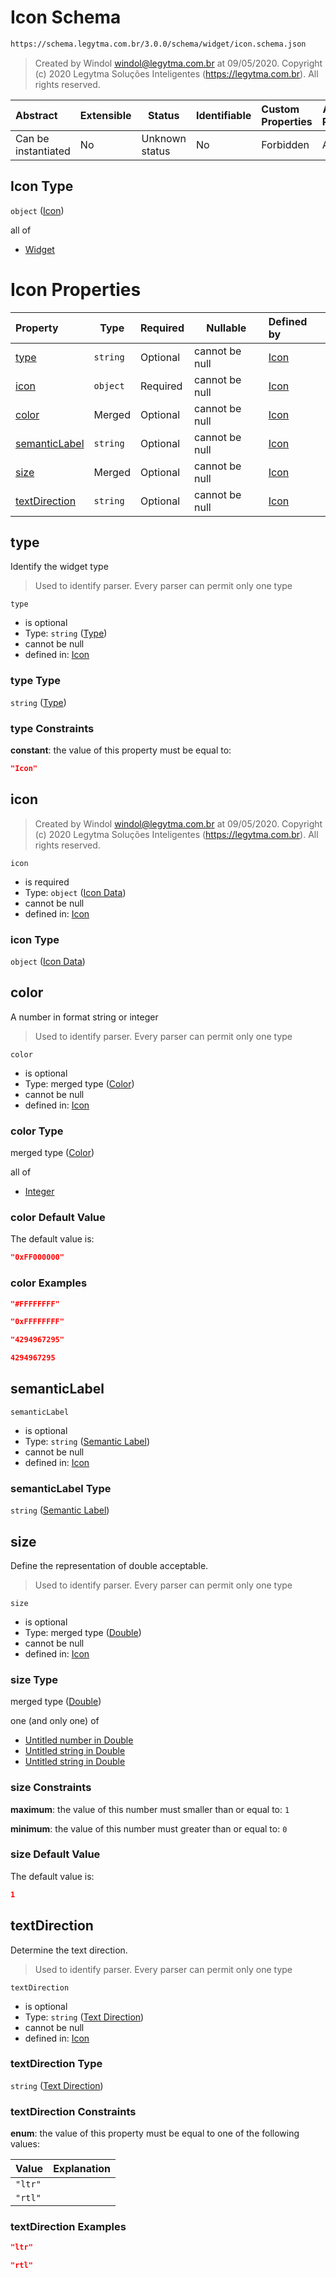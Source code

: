 # Icon Schema

```txt
https://schema.legytma.com.br/3.0.0/schema/widget/icon.schema.json
```




> Created by Windol [windol@legytma.com.br](mailto:windol@legytma.com.br) at 09/05/2020.
> Copyright (c) 2020 Legytma Soluções Inteligentes (<https://legytma.com.br>). All rights reserved.
>

| Abstract            | Extensible | Status         | Identifiable | Custom Properties | Additional Properties | Access Restrictions | Defined In                                                                   |
| :------------------ | ---------- | -------------- | ------------ | :---------------- | --------------------- | ------------------- | ---------------------------------------------------------------------------- |
| Can be instantiated | No         | Unknown status | No           | Forbidden         | Allowed               | none                | [icon.schema.json](../schema/widget/icon.schema.json) |

## Icon Type

`object` ([Icon](icon.md))

all of

-   [Widget](input_decoration-properties-widget-5.md)

# Icon Properties

| Property                        | Type     | Required | Nullable       | Defined by                                                                                                                                         |
| :------------------------------ | -------- | -------- | -------------- | :------------------------------------------------------------------------------------------------------------------------------------------------- |
| [type](#type)                   | `string` | Optional | cannot be null | [Icon](widget-definitions-type.md)                      |
| [icon](#icon)                   | `object` | Required | cannot be null | [Icon](icon-properties-icon-data.md)                      |
| [color](#color)                 | Merged   | Optional | cannot be null | [Icon](app_bar_theme-properties-color.md)                    |
| [semanticLabel](#semanticLabel) | `string` | Optional | cannot be null | [Icon](icon-properties-semantic-label.md)      |
| [size](#size)                   | Merged   | Optional | cannot be null | [Icon](app_bar_theme-properties-double.md)                   |
| [textDirection](#textDirection) | `string` | Optional | cannot be null | [Icon](column-properties-text-direction.md) |

## type

Identify the widget type


> Used to identify parser. Every parser can permit only one type
>

`type`

-   is optional
-   Type: `string` ([Type](widget-definitions-type.md))
-   cannot be null
-   defined in: [Icon](widget-definitions-type.md)

### type Type

`string` ([Type](widget-definitions-type.md))

### type Constraints

**constant**: the value of this property must be equal to:

```json
"Icon"
```

## icon




> Created by Windol [windol@legytma.com.br](mailto:windol@legytma.com.br) at 09/05/2020.
> Copyright (c) 2020 Legytma Soluções Inteligentes (<https://legytma.com.br>). All rights reserved.
>

`icon`

-   is required
-   Type: `object` ([Icon Data](icon-properties-icon-data.md))
-   cannot be null
-   defined in: [Icon](icon-properties-icon-data.md)

### icon Type

`object` ([Icon Data](icon-properties-icon-data.md))

## color

A number in format string or integer


> Used to identify parser. Every parser can permit only one type
>

`color`

-   is optional
-   Type: merged type ([Color](app_bar_theme-properties-color.md))
-   cannot be null
-   defined in: [Icon](app_bar_theme-properties-color.md)

### color Type

merged type ([Color](app_bar_theme-properties-color.md))

all of

-   [Integer](color-allof-integer.md)

### color Default Value

The default value is:

```json
"0xFF000000"
```

### color Examples

```json
"#FFFFFFFF"
```

```json
"0xFFFFFFFF"
```

```json
"4294967295"
```

```json
4294967295
```

## semanticLabel




`semanticLabel`

-   is optional
-   Type: `string` ([Semantic Label](icon-properties-semantic-label.md))
-   cannot be null
-   defined in: [Icon](icon-properties-semantic-label.md)

### semanticLabel Type

`string` ([Semantic Label](icon-properties-semantic-label.md))

## size

Define the representation of double acceptable.


> Used to identify parser. Every parser can permit only one type
>

`size`

-   is optional
-   Type: merged type ([Double](app_bar_theme-properties-double.md))
-   cannot be null
-   defined in: [Icon](app_bar_theme-properties-double.md)

### size Type

merged type ([Double](app_bar_theme-properties-double.md))

one (and only one) of

-   [Untitled number in Double](double-definitions-doublenumber.md)
-   [Untitled string in Double](double-definitions-doublestring.md)
-   [Untitled string in Double](double-definitions-doubleenum.md)

### size Constraints

**maximum**: the value of this number must smaller than or equal to: `1`

**minimum**: the value of this number must greater than or equal to: `0`

### size Default Value

The default value is:

```json
1
```

## textDirection

Determine the text direction.


> Used to identify parser. Every parser can permit only one type
>

`textDirection`

-   is optional
-   Type: `string` ([Text Direction](column-properties-text-direction.md))
-   cannot be null
-   defined in: [Icon](column-properties-text-direction.md)

### textDirection Type

`string` ([Text Direction](column-properties-text-direction.md))

### textDirection Constraints

**enum**: the value of this property must be equal to one of the following values:

| Value   | Explanation |
| :------ | ----------- |
| `"ltr"` |             |
| `"rtl"` |             |

### textDirection Examples

```json
"ltr"
```

```json
"rtl"
```
